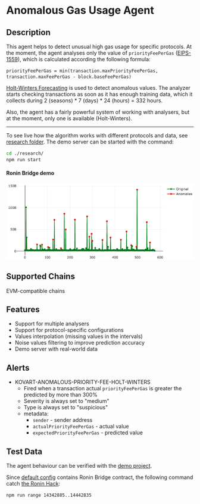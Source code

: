 # Anomalous Gas Usage Agent

## Description

This agent helps to detect unusual high gas usage for specific protocols.
At the moment, the agent analyses only the value of `priorityFeePerGas` ([EIPS-1559](https://eips.ethereum.org/EIPS/eip-1559)),
which is calculated according the following formula:

```
priorityFeePerGas = min(transaction.maxPriorityFeePerGas, transaction.maxFeePerGas - block.baseFeePerGas)
```

[Holt-Winters Forecasting](https://otexts.com/fpp2/holt-winters.html) is used to detect anomalous values.
The analyzer starts checking transactions as soon as it has enough training data,
which it collects during 2 (seasons) * 7 (days) * 24 (hours) = 332 hours.

Also, the agent has a fairly powerful system of working with analysers, but at the moment, only one is available (Holt-Winters).

---

To see live how the algorithm works with different protocols and data, see [research folder](./research).
The demo server can be started with the command:

```bash
cd ./research/
npm run start
```

#### Ronin Bridge demo

<img alt="Ronin Bridge gas usage" src="./blob/ronin-bridge.png">

## Supported Chains

EVM-compatible chains

## Features

- Support for multiple analysers
- Support for protocol-specific configurations
- Values interpolation (missing values in the intervals)
- Noise values filtering to improve prediction accuracy
- Demo server with real-world data

## Alerts

- KOVART-ANOMALOUS-PRIORITY-FEE-HOLT-WINTERS
  - Fired when a transaction actual `priorityFeePerGas` is greater the predicted by more than 300%
  - Severity is always set to "medium"
  - Type is always set to "suspicious"
  - metadata:
    - `sender` - sender address
    - `actualPriorityFeePerGas` - actual value
    - `expectedPriorityFeePerGas` - predicted value

## Test Data

The agent behaviour can be verified with the [demo project](./research).

Since [default config](./agent-config.json) contains Ronin Bridge contract, 
the following command catch [the Ronin Hack](https://forta.org/blog/ronin-hack/):

```bash
npm run range 14342885..14442835
```
